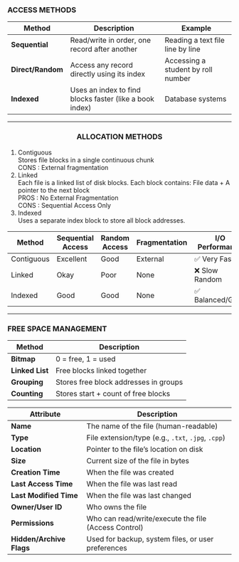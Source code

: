 ### ACCESS METHODS
| Method            | Description                                             | Example                            |
| ----------------- | ------------------------------------------------------- | ---------------------------------- |
| **Sequential**    | Read/write in order, one record after another           | Reading a text file line by line   |
| **Direct/Random** | Access any record directly using its index              | Accessing a student by roll number |
| **Indexed**       | Uses an index to find blocks faster (like a book index) | Database systems                   |

---
### <CENTER> ALLOCATION METHODS
1. Contiguous  
Stores file blocks in a single continuous chunk  
CONS : External fragmentation
2. Linked  
Each file is a linked list of disk blocks.
Each block contains: File data + A pointer to the next block  
PROS : No External Fragmentation  
CONS : Sequential Access Only
3. Indexed  
Uses a separate index block to store all block addresses.

| Method     | Sequential Access | Random Access | Fragmentation | I/O Performance |
| ---------- | ----------------- | ------------- | ------------- | --------------- |
| Contiguous | Excellent         | Good          | External      | ✅ Very Fast     |
| Linked     | Okay              | Poor          | None          | ❌ Slow Random   |
| Indexed    | Good              | Good          | None          | ✅ Balanced/Good |


---
### FREE SPACE MANAGEMENT
| Method          | Description                           |
| --------------- | ------------------------------------- |
| **Bitmap**      | 0 = free, 1 = used                    |
| **Linked List** | Free blocks linked together           |
| **Grouping**    | Stores free block addresses in groups |
| **Counting**    | Stores start + count of free blocks   |


| Attribute                | Description                                          |
| ------------------------ | ---------------------------------------------------- |
| **Name**                 | The name of the file (human-readable)                |
| **Type**                 | File extension/type (e.g., `.txt`, `.jpg`, `.cpp`)   |
| **Location**             | Pointer to the file’s location on disk               |
| **Size**                 | Current size of the file in bytes                    |
| **Creation Time**        | When the file was created                            |
| **Last Access Time**     | When the file was last read                          |
| **Last Modified Time**   | When the file was last changed                       |
| **Owner/User ID**        | Who owns the file                                    |
| **Permissions**          | Who can read/write/execute the file (Access Control) |
| **Hidden/Archive Flags** | Used for backup, system files, or user preferences   |
